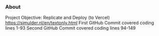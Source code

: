 ### About
Project Objective: Replicate and Deploy (to Vercel) https://sjmulder.nl/en/textonly.html
First GitHub Commit covered coding lines 1-93
Second GitHub Commit covered coding lines 94-149
